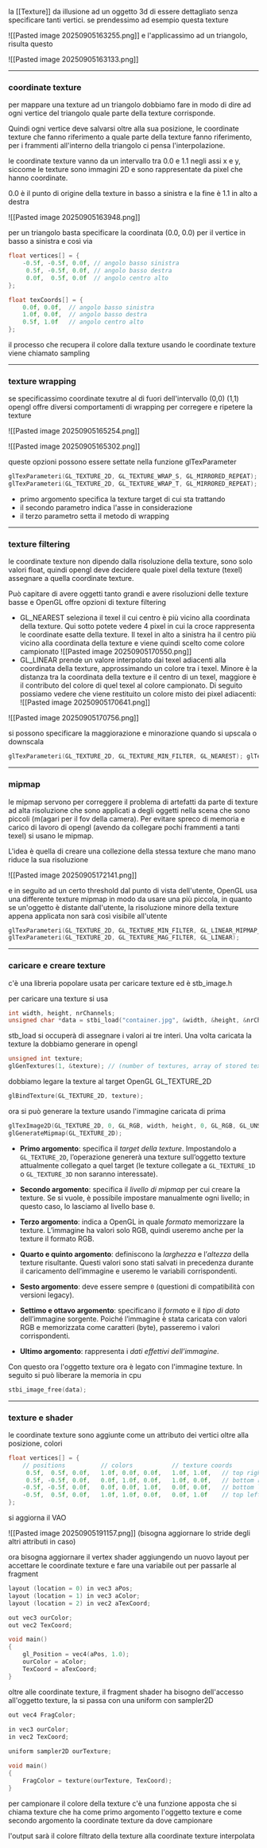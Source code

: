 la [[Texture]] da illusione ad un oggetto 3d di essere dettagliato senza specificare tanti vertici.
se prendessimo ad esempio questa texture

![[Pasted image 20250905163255.png]]
e l'applicassimo ad un triangolo, risulta questo

![[Pasted image 20250905163133.png]]


---
### coordinate texture

per mappare una texture ad un triangolo dobbiamo fare in modo di dire ad ogni vertice del triangolo quale parte della texture corrisponde.

Quindi ogni vertice deve salvarsi oltre alla sua posizione, le coordinate texture che fanno riferimento a quale parte della texture fanno riferimento, per i frammenti all'interno della triangolo ci pensa l'interpolazione.

le coordinate texture vanno da un intervallo tra 0.0 e 1.1 negli assi x e y, siccome le texture sono immagini 2D e sono rappresentate da pixel che hanno coordinate.

0.0 è il punto di origine della texture in basso a sinistra e la fine è 1.1 in alto a destra

![[Pasted image 20250905163948.png]]

per un triangolo basta specificare la coordinata (0.0, 0.0) per il vertice in basso a sinistra e così via
```cpp
float vertices[] = {
    -0.5f, -0.5f, 0.0f, // angolo basso sinistra  
     0.5f, -0.5f, 0.0f, // angolo basso destra
     0.0f,  0.5f, 0.0f  // angolo centro alto
};  

float texCoords[] = {
    0.0f, 0.0f,  // angolo basso sinistra  
    1.0f, 0.0f,  // angolo basso destra
    0.5f, 1.0f   // angolo centro alto
};
```

il processo che recupera il colore dalla texture usando le coordinate texture viene chiamato sampling 

---
### texture wrapping

se specificassimo coordinate texutre al di fuori dell'intervallo (0,0) (1,1) opengl offre diversi comportamenti di wrapping per corregere e ripetere la texture

![[Pasted image 20250905165254.png]]

![[Pasted image 20250905165302.png]]

queste opzioni possono essere settate nella funzione glTexParameter

```cpp
glTexParameteri(GL_TEXTURE_2D, GL_TEXTURE_WRAP_S, GL_MIRRORED_REPEAT);
glTexParameteri(GL_TEXTURE_2D, GL_TEXTURE_WRAP_T, GL_MIRRORED_REPEAT);
```
- primo argomento specifica la texture target di cui sta trattando
- il secondo parametro indica l'asse in considerazione
- il terzo parametro setta il metodo di wrapping

---
### texture filtering

le coordinate texture non dipendo dalla risoluzione della texture, sono solo valori float, quindi opengl deve decidere quale pixel della texture (texel) assegnare a quella coordinate texture.

Può capitare di avere oggetti tanto grandi e avere risoluzioni delle texture basse e OpenGL offre opzioni di texture filtering

- GL_NEAREST
	seleziona il texel il cui centro è più vicino alla coordinata della texture. Qui sotto potete vedere 4 pixel in cui la croce rappresenta le coordinate esatte della texture. Il texel in alto a sinistra ha il centro più vicino alla coordinata della texture e viene quindi scelto come colore campionato
	![[Pasted image 20250905170550.png]]
- GL_LINEAR
	prende un valore interpolato dai texel adiacenti alla coordinata della texture, approssimando un colore tra i texel. Minore è la distanza tra la coordinata della texture e il centro di un texel, maggiore è il contributo del colore di quel texel al colore campionato. Di seguito possiamo vedere che viene restituito un colore misto dei pixel adiacenti:
	![[Pasted image 20250905170641.png]]

![[Pasted image 20250905170756.png]]

si possono specificare la maggiorazione e minorazione quando si upscala o downscala

```cpp
glTexParameteri(GL_TEXTURE_2D, GL_TEXTURE_MIN_FILTER, GL_NEAREST); glTexParameteri(GL_TEXTURE_2D, GL_TEXTURE_MAG_FILTER, GL_LINEAR);
```


---
### mipmap

le mipmap servono per correggere il problema di artefatti da parte di texture ad alta risoluzione che sono applicati a degli oggetti nella scena che sono piccoli (m(agari per il fov della camera). Per evitare spreco di memoria e carico di lavoro di opengl (avendo da collegare pochi frammenti a tanti texel) si usano le mipmap.

L'idea è quella di creare una collezione della stessa texture che mano mano riduce la sua risoluzione

![[Pasted image 20250905172141.png]]

e in seguito ad un certo threshold dal punto di vista dell'utente, OpenGL usa una differente texture mipmap in modo da usare una più piccola, in quanto se un'oggetto è distante dall'utente, la risoluzione minore della texture appena applicata non sarà così visibile all'utente
```cpp
glTexParameteri(GL_TEXTURE_2D, GL_TEXTURE_MIN_FILTER, GL_LINEAR_MIPMAP_LINEAR);
glTexParameteri(GL_TEXTURE_2D, GL_TEXTURE_MAG_FILTER, GL_LINEAR);
```


---
### caricare e creare texture

c'è una libreria popolare usata per caricare texture ed è stb_image.h

per caricare una texture si usa

```cpp
int width, height, nrChannels;
unsigned char *data = stbi_load("container.jpg", &width, &height, &nrChannels, 0); 
```

stb_load si occuperà di assegnare i valori ai tre interi. Una volta caricata la texture la dobbiamo generare in opengl

```cpp
unsigned int texture;
glGenTextures(1, &texture); // (number of textures, array of stored texture)
```

dobbiamo legare la texture al target OpenGL GL_TEXTURE_2D

```cpp
glBindTexture(GL_TEXTURE_2D, texture);  
```

ora si può generare la texture usando l'immagine caricata di prima 

```cpp
glTexImage2D(GL_TEXTURE_2D, 0, GL_RGB, width, height, 0, GL_RGB, GL_UNSIGNED_BYTE, data);
glGenerateMipmap(GL_TEXTURE_2D);
```

- **Primo argomento**: specifica il _target della texture_. Impostandolo a `GL_TEXTURE_2D`, l’operazione genererà una texture sull’oggetto texture attualmente collegato a quel target (le texture collegate a `GL_TEXTURE_1D` o `GL_TEXTURE_3D` non saranno interessate).
    
- **Secondo argomento**: specifica il _livello di mipmap_ per cui creare la texture. Se si vuole, è possibile impostare manualmente ogni livello; in questo caso, lo lasciamo al livello base `0`.
    
- **Terzo argomento**: indica a OpenGL in quale _formato_ memorizzare la texture. L’immagine ha valori solo RGB, quindi useremo anche per la texture il formato RGB.
    
- **Quarto e quinto argomento**: definiscono la _larghezza_ e l’_altezza_ della texture risultante. Questi valori sono stati salvati in precedenza durante il caricamento dell’immagine e useremo le variabili corrispondenti.
    
- **Sesto argomento**: deve essere sempre `0` (questioni di compatibilità con versioni legacy).
    
- **Settimo e ottavo argomento**: specificano il _formato_ e il _tipo di dato_ dell’immagine sorgente. Poiché l’immagine è stata caricata con valori RGB e memorizzata come caratteri (byte), passeremo i valori corrispondenti.
    
- **Ultimo argomento**: rappresenta i _dati effettivi dell’immagine_.

Con questo ora l'oggetto texture ora è legato con l'immagine texture. In seguito si può liberare la memoria in cpu

```cpp
stbi_image_free(data);
```


---
### texture e shader

le coordinate texture sono aggiunte come un attributo dei vertici oltre alla posizione, colori

```cpp
float vertices[] = {
    // positions          // colors           // texture coords
     0.5f,  0.5f, 0.0f,   1.0f, 0.0f, 0.0f,   1.0f, 1.0f,   // top right
     0.5f, -0.5f, 0.0f,   0.0f, 1.0f, 0.0f,   1.0f, 0.0f,   // bottom right
    -0.5f, -0.5f, 0.0f,   0.0f, 0.0f, 1.0f,   0.0f, 0.0f,   // bottom left
    -0.5f,  0.5f, 0.0f,   1.0f, 1.0f, 0.0f,   0.0f, 1.0f    // top left 
};
```

si aggiorna il VAO

![[Pasted image 20250905191157.png]]
(bisogna aggiornare lo stride degli altri attributi in caso)

ora bisogna aggiornare il vertex shader aggiungendo un nuovo layout per accettare le coordinate texture e fare una variabile out per passarle al fragment

```cpp
layout (location = 0) in vec3 aPos;
layout (location = 1) in vec3 aColor;
layout (location = 2) in vec2 aTexCoord;

out vec3 ourColor;
out vec2 TexCoord;

void main()
{
    gl_Position = vec4(aPos, 1.0);
    ourColor = aColor;
    TexCoord = aTexCoord;
}
```

oltre alle coordinate texture, il fragment shader ha bisogno dell'accesso all'oggetto texture, la si passa con una uniform con sampler2D

```cpp
out vec4 FragColor;
  
in vec3 ourColor;
in vec2 TexCoord;

uniform sampler2D ourTexture;

void main()
{
    FragColor = texture(ourTexture, TexCoord);
}
```

per campionare il colore della texture c'è una funzione apposta che si chiama texture che ha come primo argomento l'oggetto texture e come secondo argomento la coordinate texture da dove campionare

l'output sarà il colore filtrato della texture alla coordinate texture interpolata